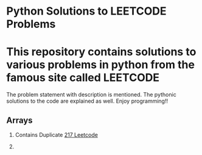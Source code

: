 # Python Solutions to LEETCODE Problems
# This repository contains solutions to various problems in python from the famous site called LEETCODE

The problem statement with description is mentioned. 
The pythonic solutions to the  code are explained as well.
Enjoy programming!!


## Arrays

1. Contains Duplicate [217 Leetcode](https://leetcode.com/problems/contains-duplicate/)
                      

2. 



